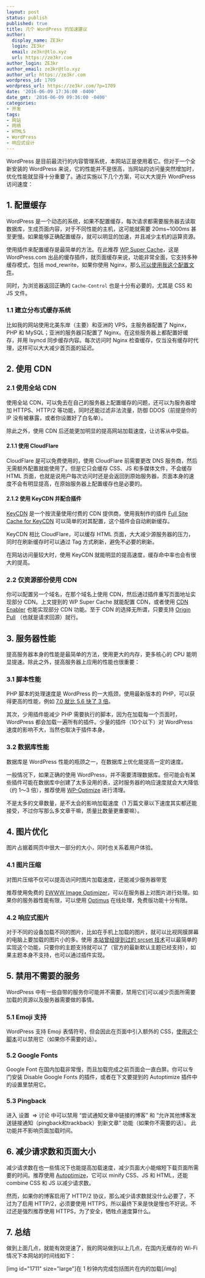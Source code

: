```yaml
---
layout: post
status: publish
published: true
title: 几个 WordPress 的加速建议
author:
  display_name: ZE3kr
  login: ZE3kr
  email: ze3kr@tlo.xyz
  url: https://ze3kr.com
author_login: ZE3kr
author_email: ze3kr@tlo.xyz
author_url: https://ze3kr.com
wordpress_id: 1709
wordpress_url: https://ze3kr.com/?p=1709
date: '2016-06-09 17:36:00 -0400'
date_gmt: '2016-06-09 09:36:00 -0400'
categories:
- 开发
tags:
- 网站
- 网络
- HTML5
- WordPress
- 响应式设计
---
```

<p>WordPress 是目前最流行的内容管理系统，本网站正是使用着它。但对于一个全新安装的 WordPress 来说，它的性能并不是很高，当网站的访问量突然增加时，优化性能就显得十分重要了。通过实施以下几个方案，可以大大提升 WordPress 访问速度：</p>
<p><!--more--></p>
<h2>1. 配置缓存</h2>
<p>WordPress 是一个动态的系统，如果不配置缓存，每次请求都需要服务器去读取数据库，生成页面内容，对于不同性能的主机，这可能就需要 20ms~1000ms 甚至更慢。如果能够正确配置缓存，就可以明显的加速，并且减少主机的运算资源。</p>
<p>使用插件来配置缓存是最简单的方法。在此推荐 <a href="https://wordpress.org/plugins/wp-super-cache/" target="_blank">WP Super Cache</a>，这是 WordPress.com 出品的缓存插件，就页面缓存来说，功能非常全面，它支持多种缓存模式，包括 mod_rewrite，如果你使用 Nginx，那么<a href="https://git.tlo.xyz/ZE3kr/ZE3kr.com/snippets/6" target="_blank">可以使用我这个配置文件</a>。</p>
<p>同时，为浏览器返回正确的 <code>Cache-Control</code> 也是十分有必要的，尤其是 CSS 和 JS 文件。</p>
<h3>1.1 建立分布式缓存系统</h3>
<p>比如我的网站使用北美东岸（主要）和亚洲的 VPS，主服务器配置了 Nginx，PHP 和 MySQL；亚洲的服务器只配置了 Nginx。在这些服务器上都配置好缓存，并用 lsyncd 同步缓存内容。每次访问时 Nginx 检查缓存，仅当没有缓存时代理，这样可以大大减少首页面的延迟。</p>
<h2>2. 使用 CDN</h2>
<h3>2.1 使用全站 CDN</h3>
<p>使用全站 CDN，可以免去在自己的服务器上配置缓存的问题，还可以为服务器增加 HTTPS、HTTP/2 等功能，同时还能过滤非法流量，防御 DDOS（前提是你的 IP 没有被暴露，或者你设置好了白名单）。</p>
<p>除此之外，使用 CDN 后还能更加明显的提高网站加载速度，让访客从中受益。</p>
<h4>2.1.1 使用 CloudFlare</h4>
<p>CloudFlare 是可以免费使用的，使用 CloudFlare 前需要更改 DNS 服务商，然后无需额外配置就能使用了。但是它只会缓存 CSS、JS 和多媒体文件，不会缓存 HTML 页面，也就是说用户每次访问时还是会返回到原始服务器，页面本身的速度不会有明显提高，在原始服务器上配置缓存也是必要的。</p>
<h4>2.1.2 使用 KeyCDN 并配合插件</h4>
<p><a href="https://app.keycdn.com/signup?a=7126" target="_blank">KeyCDN</a> 是一个按流量使用付费的 CDN 提供商，使用我制作的插件 <a href="https://wordpress.org/plugins/full-site-cache-kc/" target="_blank">Full Site Cache for KeyCDN</a> 可以简单的对其配置，这个插件会自动刷新缓存。</p>
<p>KeyCDN 相比 CloudFlare，可以缓存 HTML 页面，大大减少源服务器的压力，同时在刷新缓存时可以通过 Tag 方式刷新，避免不必要的刷新。</p>
<p>在网站访问量较大时，使用 KeyCDN 就能明显的提高速度，缓存命中率也会有很大的提高。</p>
<h3>2.2 仅资源部份使用 CDN</h3>
<p>你可以配置另一个域名，在那个域名上使用 CDN，然后通过插件重写页面地址实现部分 CDN。上文提到的 WP Super Cache 就能配置 CDN，或者使用 <a href="https://wordpress.org/plugins/cdn-enabler/" target="_blank">CDN Enabler</a> 也能实现部分 CDN 功能。至于 CDN 的选择无所谓，只要支持 <a href="http://knowledgelayer.softlayer.com/questions/365/How+does+Origin+Pull+work%3F" target="_blank">Origin Pull</a> （也就是请求回源）就行。</p>
<h2>3. 服务器性能</h2>
<p>提高服务器本身的性能是最简单的方法，使用更大的内存，更多核心的 CPU 能明显提速。除此之外，提高服务器上应用的性能也很重要：</p>
<h3>3.1 脚本性能</h3>
<p>PHP 脚本的处理速度是 WordPress 的一大瓶颈，使用最新版本的 PHP，可以获得更高的性能，例如 <a href="https://www.zend.com/en/resources/php7_infographic" target="_blank">7.0 就比 5.6 快了 3 倍</a>。</p>
<p>其次，少用插件能减少 PHP 需要执行的脚本，因为在加载每一个页面时，WordPress 都会加载一遍所有的插件。少量的插件（10个以下）对 WordPress 速度的影响不大，当然也取决于插件本身。</p>
<h3>3.2 数据库性能</h3>
<p>数据库是 WordPress 性能的瓶颈之一，在数据库上优化能提高一定的速度。</p>
<p>一般情况下，如果正确的使用 WordPress，并不需要清理数据库。但可能会有某些插件可能在数据库中创建了太多没用的表，这时服务器的响应速度就会大大降低（约 1～3 倍），推荐使用 <a href="https://wordpress.org/plugins/wp-optimize/" target="_blank">WP-Optimize</a> 进行清理。</p>
<p>不是太多的文章数量，是不太会的影响加载速度（1 万篇文章以下速度其实都还能接受，不过你写那么多文章干嘛，质量比数量更重要嘛）。</p>
<h2>4. 图片优化</h2>
<p>图片占据着网页中很大一部分的大小，同时也关系着用户体验。</p>
<h3>4.1 图片压缩</h3>
<p>对图片压缩不仅可以提高访问时图片加载速度，还能减少服务器带宽</p>
<p>推荐使用免费的 <a href="https://wordpress.org/plugins/ewww-image-optimizer/" target="_blank">EWWW Image Optimizer</a>，可以在服务器上对图片进行处理。如果你的服务器性能有限，可以使用 <a href="https://optimus.io/en/" target="_blank">Optimus</a> 在线处理，免费版功能十分有限。</p>
<h3>4.2 响应式图片</h3>
<p>对于不同的设备加载不同的图片，比如在手机上加载的图片，就可以比视网膜屏幕的电脑上要加载的图片小的多。使用 <a href="https://ze3kr.com/2015/08/using-srcset/" target="_blank">本站曾经提到过的 srcset 技术</a>可以最简单的实现这个功能，只要你的主题支持就可以了（官方的最新默认主题已经支持），如果主题本身不支持，也可以通过插件实现。</p>
<h2>5. 禁用不需要的服务</h2>
<p>WordPress 中有一些自带的服务你可能并不需要，禁用它们可以减少页面所需要加载的资源以及服务器需要做的事情。</p>
<h3>5.1 Emoji 支持</h3>
<p>WordPress 支持 Emoji 表情符号，但会因此在页面中引入额外的 CSS，<a href="https://gist.github.com/MaruscaGabriel/fc7c069860406c77304a" target="_blank">使用这个脚本</a>可以禁用它（如果你不需要的话）。</p>
<h3>5.2 Google Fonts</h3>
<p>Google Font 在国内加载非常慢，而且加载完成之前页面会一直白屏。你可以专门安装 Disable Google Fonts 的插件，或者在下文要提到的 Autoptimize 插件中的设置里禁用它。</p>
<h3>5.3 Pingback</h3>
<p>进入 设置  =&gt; 讨论 中可以禁用 “尝试通知文章中链接的博客” 和 “<label for="default_ping_status">允许其他博客发送链接通知（pingback和trackback）到新文章</label>” 功能（如果你不需要的话）。 此功能并不影响页面加载时间。</p>
<h2>6. 减少请求数和页面大小</h2>
<p>减少请求数在也一些情况下也能提高加载速度，减少页面大小能缩短下载页面所需要的时间。推荐使用 <a href="https://wordpress.org/plugins/autoptimize/" target="_blank">Autoptimize</a>，它可以 minify CSS、JS 和 HTML，还能 combine CSS 和 JS 以减少请求数。</p>
<p>然而，如果你的博客启用了 HTTP/2 协议，那么减少请求数就没什么必要了，不过为了启用 HTTP/2，必须要使用 HTTPS，所以最终下来是快是慢也不好说。不过还是强烈推荐使用 HTTPS，为了安全，牺牲点速度算什么。</p>
<h2>7. 总结</h2>
<p>做到上面几点，就能有效提速了，我的网站做到以上几点，在国内无缓存的 Wi-Fi 情况下本网站的时间线如下：</p>
<p>[img id="1711" size="large"]在 1 秒钟内完成包括图片在内的加载[/img]</p>
